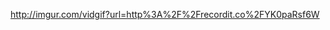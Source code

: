 <!-- Submit a higher resolution gif to freeCodeCamp -->
http://imgur.com/vidgif?url=http%3A%2F%2Frecordit.co%2FYK0paRsf6W
